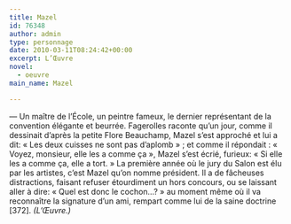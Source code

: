 ```yaml
---
title: Mazel
id: 76348
author: admin
type: personnage
date: 2010-03-11T08:24:42+00:00
excerpt: L’Œuvre
novel:
  - oeuvre
main_name: Mazel

---
```

— Un maître de l’École, un peintre fameux, le dernier représentant de la convention élégante et beurrée. Fagerolles raconte qu’un jour, comme il dessinait d’après la petite Flore Beauchamp, Mazel s’est approché et lui a dit: « Les deux cuisses ne sont pas d’aplomb » ; et comme il répondait : « Voyez, monsieur, elle les a comme ça », Mazel s’est écrié, furieux: « Si elle les a comme ça, elle a tort. » La première année où le jury du Salon est élu par les artistes, c’est Mazel qu’on nomme président. Il a de fâcheuses distractions, faisant refuser étourdiment un hors concours, ou se laissant aller à dire: « Quel est donc le cochon&#8230;? » au moment même où il va reconnaître la signature d’un ami, rempart comme lui de la saine doctrine [372]. _(L’Œuvre.)_